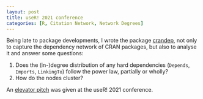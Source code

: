 ```yaml
---
layout: post
title: useR! 2021 conference
categories: [R, Citation Network, Network Degrees]
---
```


Being late to package developments, I wrote the package [crandep](https://cran.r-project.org/package=crandep), not only to capture the dependency network of CRAN packages, but also to analyse it and answer some questions:

1. Does the (in-)degree distribution of any hard dependencies (`Depends`, `Imports`, `LinkingTo`) follow the power law, partially or wholly?  
2. How do the nodes cluster?

An [elevator pitch](/slides/useR-elevator-pitch.html) was given at the useR! 2021 conference.